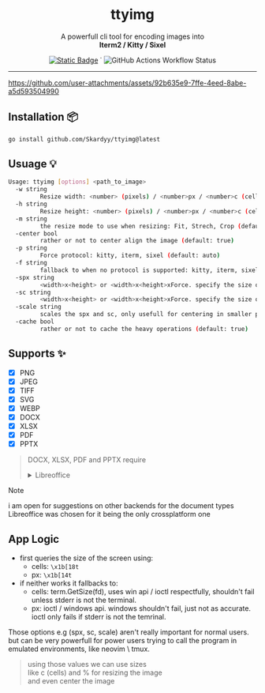 <h1 align="center">ttyimg</h1>  
<p align="center">A powerfull cli tool for encoding images into <br/>
<b> Iterm2 / Kitty / Sixel </b> </p> 
<div align="center">
    
[![Static Badge](https://img.shields.io/badge/go.dev-1e2029?style=flat&logo=go&logoColor=00ADD8&label=find%20at&labelColor=15161b)](https://pkg.go.dev/github.com/Skardyy/ttyimg) ˙ ![GitHub Actions Workflow Status](https://img.shields.io/github/actions/workflow/status/Skardyy/ttyimg/release.yml?style=flat&labelColor=15161b&color=1e2029)


</div>

---
https://github.com/user-attachments/assets/92b635e9-7ffe-4eed-8abe-a5d593504990

## Installation 📦
```sh
go install github.com/Skardyy/ttyimg@latest
```

## Usuage 💡  
```sh
Usage: ttyimg [options] <path_to_image>
  -w string
         Resize width: <number> (pixels) / <number>px / <number>c (cells) / <number>% (default: 80%)
  -h string
         Resize height: <number> (pixels) / <number>px / <number>c (cells) / <number>% (default: 60%)
  -m string
         the resize mode to use when resizing: Fit, Strech, Crop (default: Fit)
  -center bool
         rather or not to center align the image (default: true)
  -p string
         Force protocol: kitty, iterm, sixel (default: auto)
  -f string
         fallback to when no protocol is supported: kitty, iterm, sixel (default: sixel)
  -spx string
         <width>x<height> or <width>x<height>xForce. specify the size of the winodw in px for fallback / overwrite (default: 1920x1080)
  -sc string
         <width>x<height> or <width>x<height>xForce. specify the size of the winodw in cell for fallback / overwrite (default: 120x30)
  -scale string
         scales the spx and sc, only usefull for centering in smaller portions of the screen (default: 1)
  -cache bool
         rather or not to cache the heavy operations (default: true)
```

## Supports ✨  
- [X] PNG  
- [X] JPEG  
- [X] TIFF  
- [X] SVG  
- [X] WEBP  
- [X] DOCX  
- [X] XLSX  
- [X] PDF  
- [X] PPTX  

> DOCX, XLSX, PDF and PPTX require
><details>
>  <summary>Libreoffice</summary>
> 
>  ```txt
>    make sure its installed and in your path  
>    * windows: in windows its called soffice and should be in C:\Program Files\LibreOffice\program 
>    * linux: should add it to path automatically
>  ```
> </details>

> [!Note]  
> i am open for suggestions on other backends for the document types  
> Libreoffice was chosen for it being the only crossplatform one  

## App Logic  
* first queries the size of the screen using:  
    *  cells: `\x1b[18t`
    *  px: `\x1b[14t`
* if neither works it fallbacks to:  
    *  cells: term.GetSize(fd), uses win api / ioctl respectfully, shouldn't fail unless stderr is not the terminal.  
    *  px: ioctl / windows api. windows shouldn't fail, just not as accurate. ioctl only fails if stderr is not the temrinal.  

Those options e.g (spx, sc, scale) aren't really important for normal users.  
but can be very powerfull for power users trying to call the program in emulated environments, like neovim \ tmux.  

> using those values we can use sizes  
> like c (cells) and % for resizing the image  
> and even center the image  
